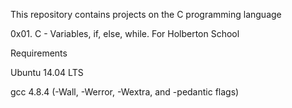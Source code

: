 This repository contains projects on the C programming language

0x01. C - Variables, if, else, while. For Holberton School

Requirements

Ubuntu 14.04 LTS

gcc 4.8.4 (-Wall, -Werror, -Wextra, and -pedantic flags)
